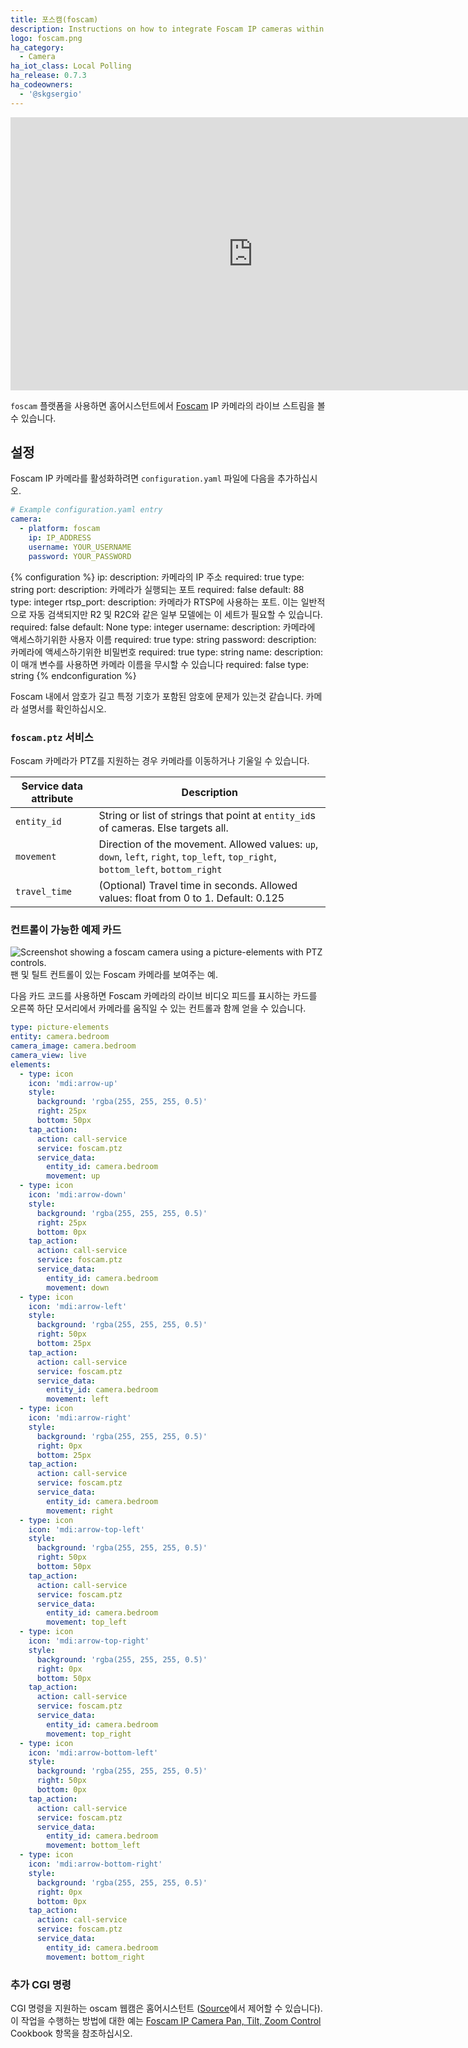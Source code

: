 ```yaml
---
title: 포스캠(foscam)
description: Instructions on how to integrate Foscam IP cameras within Home Assistant.
logo: foscam.png
ha_category:
  - Camera
ha_iot_class: Local Polling
ha_release: 0.7.3
ha_codeowners:
  - '@skgsergio'
---
```


<div class='videoWrapper'>
<iframe width="776" height="437" src="https://www.youtube.com/embed/ifkI8RT5R_c" frameborder="0" allow="accelerometer; autoplay; encrypted-media; gyroscope; picture-in-picture" allowfullscreen></iframe>
</div>

`foscam` 플랫폼을 사용하면 홈어시스턴트에서 [Foscam](https://www.foscam.com) IP 카메라의 라이브 스트림을 볼 수 있습니다.

## 설정

Foscam IP 카메라를 활성화하려면 `configuration.yaml` 파일에 다음을 추가하십시오.

```yaml
# Example configuration.yaml entry
camera:
  - platform: foscam
    ip: IP_ADDRESS
    username: YOUR_USERNAME
    password: YOUR_PASSWORD
```

{% configuration %}
ip:
  description: 카메라의 IP 주소
  required: true
  type: string
port:
  description: 카메라가 실행되는 포트
  required: false
  default: 88
  type: integer
rtsp_port:
  description: 카메라가 RTSP에 사용하는 포트. 이는 일반적으로 자동 검색되지만 R2 및 R2C와 같은 일부 모델에는 이 세트가 필요할 수 있습니다.
  required: false
  default: None
  type: integer
username:
  description: 카메라에 액세스하기위한 사용자 이름
  required: true
  type: string
password:
  description: 카메라에 액세스하기위한 비밀번호
  required: true
  type: string
name:
  description: 이 매개 변수를 사용하면 카메라 이름을 무시할 수 있습니다
  required: false
  type: string
{% endconfiguration %}

<div class='note'>
Foscam 내에서 암호가 길고 특정 기호가 포함된 암호에 문제가 있는것 같습니다. 카메라 설명서를 확인하십시오.
</div>

### `foscam.ptz` 서비스

Foscam 카메라가 PTZ를 지원하는 경우 카메라를 이동하거나 기울일 수 있습니다.

| Service data attribute | Description |
| -----------------------| ----------- |
| `entity_id` | String or list of strings that point at `entity_id`s of cameras. Else targets all. |
| `movement` | 	Direction of the movement. Allowed values: `up`, `down`, `left`, `right`, `top_left`, `top_right`, `bottom_left`, `bottom_right` |
| `travel_time` | (Optional) Travel time in seconds. Allowed values: float from 0 to 1. Default: 0.125 |

### 컨트롤이 가능한 예제 카드

<p class='img'>
  <img src='/images/integrations/foscam/example-card.png' alt='Screenshot showing a foscam camera using a picture-elements with PTZ controls.'>
  팬 및 틸트 컨트롤이 있는 Foscam 카메라를 보여주는 예.
</p>


다음 카드 코드를 사용하면 Foscam 카메라의 라이브 비디오 피드를 표시하는 카드를 오른쪽 하단 모서리에서 카메라를 움직일 수 있는 컨트롤과 함께 얻을 수 있습니다.

```yaml
type: picture-elements
entity: camera.bedroom
camera_image: camera.bedroom
camera_view: live
elements:
  - type: icon
    icon: 'mdi:arrow-up'
    style:
      background: 'rgba(255, 255, 255, 0.5)'
      right: 25px
      bottom: 50px
    tap_action:
      action: call-service
      service: foscam.ptz
      service_data:
        entity_id: camera.bedroom
        movement: up
  - type: icon
    icon: 'mdi:arrow-down'
    style:
      background: 'rgba(255, 255, 255, 0.5)'
      right: 25px
      bottom: 0px
    tap_action:
      action: call-service
      service: foscam.ptz
      service_data:
        entity_id: camera.bedroom
        movement: down
  - type: icon
    icon: 'mdi:arrow-left'
    style:
      background: 'rgba(255, 255, 255, 0.5)'
      right: 50px
      bottom: 25px
    tap_action:
      action: call-service
      service: foscam.ptz
      service_data:
        entity_id: camera.bedroom
        movement: left
  - type: icon
    icon: 'mdi:arrow-right'
    style:
      background: 'rgba(255, 255, 255, 0.5)'
      right: 0px
      bottom: 25px
    tap_action:
      action: call-service
      service: foscam.ptz
      service_data:
        entity_id: camera.bedroom
        movement: right
  - type: icon
    icon: 'mdi:arrow-top-left'
    style:
      background: 'rgba(255, 255, 255, 0.5)'
      right: 50px
      bottom: 50px
    tap_action:
      action: call-service
      service: foscam.ptz
      service_data:
        entity_id: camera.bedroom
        movement: top_left
  - type: icon
    icon: 'mdi:arrow-top-right'
    style:
      background: 'rgba(255, 255, 255, 0.5)'
      right: 0px
      bottom: 50px
    tap_action:
      action: call-service
      service: foscam.ptz
      service_data:
        entity_id: camera.bedroom
        movement: top_right
  - type: icon
    icon: 'mdi:arrow-bottom-left'
    style:
      background: 'rgba(255, 255, 255, 0.5)'
      right: 50px
      bottom: 0px
    tap_action:
      action: call-service
      service: foscam.ptz
      service_data:
        entity_id: camera.bedroom
        movement: bottom_left
  - type: icon
    icon: 'mdi:arrow-bottom-right'
    style:
      background: 'rgba(255, 255, 255, 0.5)'
      right: 0px
      bottom: 0px
    tap_action:
      action: call-service
      service: foscam.ptz
      service_data:
        entity_id: camera.bedroom
        movement: bottom_right
```

### 추가 CGI 명령

CGI 명령을 지원하는 oscam 웹캠은 홈어시스턴트 ([Source](http://www.ipcamcontrol.net/files/Foscam%20IPCamera%20CGI%20User%20Guide-V1.0.4.pdf)에서 제어할 수 있습니다). 이 작업을 수행하는 방법에 대한 예는 [Foscam IP Camera Pan, Tilt, Zoom Control](/cookbook/foscam_away_mode_PTZ/) Cookbook 항목을 참조하십시오.